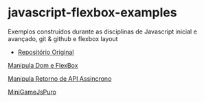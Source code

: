 # javascript-flexbox-examples
Exemplos construídos durante as disciplinas de Javascript inicial e avançado, git & github e flexbox layout
 - [Repositório Original](https://github.com/eduardoworrel/AulasDEVinHouse/)

 [Manipula Dom e FlexBox](https://eduardoworrel.github.io/AulasDEVinHouse/ManipulaDomEFlexBox/) 

 [Manipula Retorno de API Assincrono](https://eduardoworrel.github.io/AulasDEVinHouse/ManipulaRetornoDeAPIAssincrono/) 

 [MiniGameJsPuro](https://eduardoworrel.github.io/AulasDEVinHouse/MiniGameJsPuro/) 

